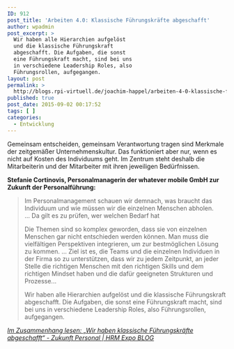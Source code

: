 ```yaml
---
ID: 912
post_title: 'Arbeiten 4.0: Klassische Führungskräfte abgeschafft'
author: wpadmin
post_excerpt: >
  Wir haben alle Hierarchien aufgelöst
  und die klassische Führungskraft
  abgeschafft. Die Aufgaben, die sonst
  eine Führungskraft macht, sind bei uns
  in verschiedene Leadership Roles, also
  Führungsrollen, aufgegangen.
layout: post
permalink: >
  http://blogs.rpi-virtuell.de/joachim-happel/arbeiten-4-0-klassische-fuehrungskraefte-abgeschafft/
published: true
post_date: 2015-09-02 00:17:52
tags: [ ]
categories:
  - Entwicklung
---
```

Gemeinsam entscheiden, gemeinsam Verantwortung tragen sind Merkmale der zeitgemäßer Unternehmenskultur. Das funktioniert aber nur, wenn es nicht auf Kosten des Individuums geht. Im Zentrum steht deshalb die Mitarbeiterin und der Mitarbeiter mit ihren jeweiligen Bedürfnissen.

<strong>Stefanie Cortinovis, Personalmanagerin der whatever mobile GmbH zur Zukunft der Personalführung:</strong>
<blockquote>Im Personalmanagement schauen wir demnach, was braucht das Individuum und wie müssen wir die einzelnen Menschen abholen. ... Da gilt es zu prüfen, wer welchen Bedarf hat

Die Themen sind so komplex geworden, dass sie von einzelnen Menschen gar nicht entschieden werden können. Man muss die vielfältigen Perspektiven integrieren, um zur bestmöglichen Lösung zu kommen. ... Ziel ist es, die Teams und die einzelnen Individuen in der Firma so zu unterstützen, dass wir zu jedem Zeitpunkt, an jeder Stelle die richtigen Menschen mit den richtigen Skills und dem richtigen Mindset haben und die dafür geeigneten Strukturen und Prozesse...

Wir haben alle Hierarchien aufgelöst und die klassische Führungskraft abgeschafft. Die Aufgaben, die sonst eine Führungskraft macht, sind bei uns in verschiedene Leadership Roles, also Führungsrollen, aufgegangen.</blockquote>
<cite><a class="expresscurated" href="http://blog.zukunft-personal.de/de/2015/09/01/wir-haben-klassische-fuehrungskraefte-abgeschafft/" target="_blank" rel="nofollow" data-curated-url="http://blog.zukunft-personal.de/de/2015/09/01/wir-haben-klassische-fuehrungskraefte-abgeschafft/">Im Zusammenhang lesen: „Wir haben klassische Führungskräfte abgeschafft“ - Zukunft Personal | HRM Expo BLOG</a></cite>

&nbsp;